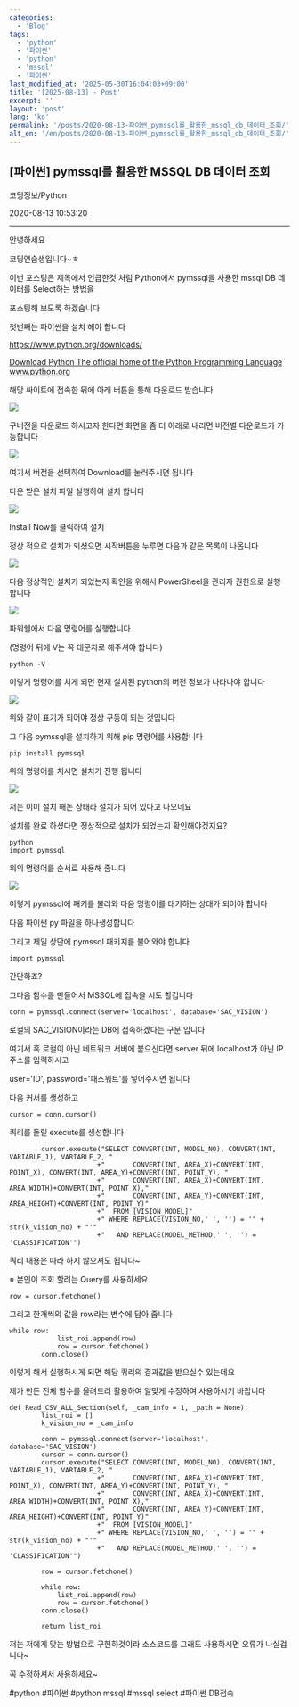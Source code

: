 ```yaml
---
categories:
  - 'Blog'
tags:
  - 'python'
  - '파이썬'
  - 'python'
  - 'mssql'
  - '파이썬'
last_modified_at: '2025-05-30T16:04:03+09:00'
title: '[2025-08-13] - Post'
excerpt: ''
layout: 'post'
lang: 'ko'
permalink: '/posts/2020-08-13-파이썬_pymssql를_활용한_mssql_db_데이터_조회/'
alt_en: '/en/posts/2020-08-13-파이썬_pymssql를_활용한_mssql_db_데이터_조회/'
---
```


## [파이썬] pymssql를 활용한 MSSQL DB 데이터 조회

코딩정보/Python

2020-08-13 10:53:20

* * *

안녕하세요

코딩연습생입니다~ㅎ

이번 포스팅은 제목에서 언급한것 처럼 Python에서 pymssql을 사용한 mssql DB 데이터를 Select하는 방법을

포스팅해 보도록 하겠습니다

첫번째는 파이썬을 설치 해야 합니다

<https://www.python.org/downloads/>

[ Download Python The official home of the Python Programming Language
www.python.org ](https://www.python.org/downloads/)

해당 싸이트에 접속한 뒤에 아래 버튼을 통해 다운로드 받습니다

![](/assets/images/파이썬_pymssql를_활용한_mssql_db_데이터_조회/img.png)

구버전을 다운로드 하시고자 한다면 화면을 좀 더 아래로 내리면 버전별 다운로드가 가능합니다

![](/assets/images/파이썬_pymssql를_활용한_mssql_db_데이터_조회/img_1.png)

여기서 버전을 선택하여 Download를 눌러주시면 됩니다

다운 받은 설치 파일 실행하여 설치 합니다

![](/assets/images/파이썬_pymssql를_활용한_mssql_db_데이터_조회/img_2.png)

Install Now를 클릭하여 설치

정상 적으로 설치가 되셨으면 시작버튼을 누루면 다음과 같은 목록이 나옵니다

![](/assets/images/파이썬_pymssql를_활용한_mssql_db_데이터_조회/img_3.png)

다음 정상적인 설치가 되었는지 확인을 위해서 PowerSheel을 관리자 권한으로 실행 합니다

![](/assets/images/파이썬_pymssql를_활용한_mssql_db_데이터_조회/img_4.png)

파워쉘에서 다음 명령어를 실행합니다

(명령어 뒤에 V는 꼭 대문자로 해주셔야 합니다)

    
    
    python -V

이렇게 명령어를 치게 되면 현재 설치된 python의 버전 정보가 나타나야 합니다

![](/assets/images/파이썬_pymssql를_활용한_mssql_db_데이터_조회/img_5.png)

위와 같이 표기가 되어야 정상 구동이 되는 것입니다

그 다음 pymssql을 설치하기 위해 pip 명령어를 사용합니다

    
    
    pip install pymssql

위의 명령어를 치시면 설치가 진행 됩니다

![](/assets/images/파이썬_pymssql를_활용한_mssql_db_데이터_조회/img_6.png)

저는 이미 설치 해논 상태라 설치가 되어 있다고 나오네요

설치를 완료 하셨다면 정상적으로 설치가 되었는지 확인해야겠지요?

    
    
    python
    import pymssql

위의 명령어를 순서로 사용해 줍니다

![](/assets/images/파이썬_pymssql를_활용한_mssql_db_데이터_조회/img_7.png)

이렇게 pymssql에 패키를 불러와 다음 명령어를 대기하는 상태가 되어야 합니다

다음 파이썬 py 파일을 하나생성합니다

그리고 제일 상단에 pymssql 패키지를 불어와야 합니다

    
    
    import pymssql

간단하죠?

그다음 함수를 만들어서 MSSQL에 접속을 시도 할겁니다

    
    
    conn = pymssql.connect(server='localhost', database='SAC_VISION')

로컬의 SAC_VISION이라는 DB에 접속하겠다는 구문 입니다

여기서 혹 로컬이 아닌 네트워크 서버에 붙으신다면 server 뒤에 localhost가 아닌 IP 주소를 입력하시고

user='ID', password='패스워트'를 넣어주시면 됩니다

다음 커서를 생성하고

    
    
    cursor = conn.cursor()

쿼리를 돌릴 execute를 생성합니다

    
    
            cursor.execute("SELECT CONVERT(INT, MODEL_NO), CONVERT(INT, VARIABLE_1), VARIABLE_2, "
                          +"       CONVERT(INT, AREA_X)+CONVERT(INT, POINT_X), CONVERT(INT, AREA_Y)+CONVERT(INT, POINT_Y), "
                          +"       CONVERT(INT, AREA_X)+CONVERT(INT, AREA_WIDTH)+CONVERT(INT, POINT_X),"
                          +"       CONVERT(INT, AREA_Y)+CONVERT(INT, AREA_HEIGHT)+CONVERT(INT, POINT_Y)"
                          +"  FROM [VISION_MODEL]"
                          +" WHERE REPLACE(VISION_NO,' ', '') = '" + str(k_vision_no) + "'"
                          +"   AND REPLACE(MODEL_METHOD,' ', '') = 'CLASSIFICATION'")

쿼리 내용은 따라 하지 않으셔도 됩니다~

※ 본인이 조회 할려는 Query를 사용하세요

    
    
    row = cursor.fetchone()

그리고 한개씩의 값을 row라는 변수에 담아 줍니다

    
    
    while row:
                list_roi.append(row)
                row = cursor.fetchone()
            conn.close()

이렇게 해서 실행하시게 되면 해당 쿼리의 결과값을 받으실수 있는데요

제가 만든 전체 함수를 올려드리 활용하여 알맞게 수정하여 사용하시기 바랍니다

    
    
    def Read_CSV_ALL_Section(self, _cam_info = 1, _path = None):
            list_roi = []
            k_vision_no = _cam_info
    
            conn = pymssql.connect(server='localhost', database='SAC_VISION')
            cursor = conn.cursor()
            cursor.execute("SELECT CONVERT(INT, MODEL_NO), CONVERT(INT, VARIABLE_1), VARIABLE_2, "
                          +"       CONVERT(INT, AREA_X)+CONVERT(INT, POINT_X), CONVERT(INT, AREA_Y)+CONVERT(INT, POINT_Y), "
                          +"       CONVERT(INT, AREA_X)+CONVERT(INT, AREA_WIDTH)+CONVERT(INT, POINT_X),"
                          +"       CONVERT(INT, AREA_Y)+CONVERT(INT, AREA_HEIGHT)+CONVERT(INT, POINT_Y)"
                          +"  FROM [VISION_MODEL]"
                          +" WHERE REPLACE(VISION_NO,' ', '') = '" + str(k_vision_no) + "'"
                          +"   AND REPLACE(MODEL_METHOD,' ', '') = 'CLASSIFICATION'")
    
            row = cursor.fetchone()
            
            while row:
                list_roi.append(row)
                row = cursor.fetchone()
            conn.close()
            
            return list_roi

저는 저에게 맞는 방법으로 구현하것이라 소스코드를 그래도 사용하시면 오류가 나실겁니다~

꼭 수정하셔서 사용하세요~

  

#python #파이썬 #python mssql #mssql select #파이썬 DB접속

